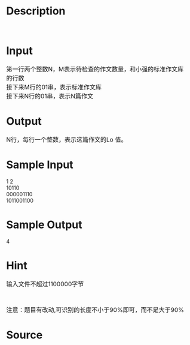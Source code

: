 
# Description

<div class="content"><p><img alt="" src="/source/bzoj/2806/img/aHR0cHM6Ly9seWRzeS5jb20vSnVkZ2VPbmxpbmUvdXBsb2FkLzIwMTIwNS8xKDQpLmpwZw==.jpg"/></p>
<p><img alt="" src="/source/bzoj/2806/img/aHR0cHM6Ly9seWRzeS5jb20vSnVkZ2VPbmxpbmUvdXBsb2FkLzIwMTIwNS8yKDIpLmpwZw==.jpg"/></p></div>

# Input

<div class="content"><p><span style="font-size: medium">第一行两个整数N，M表示待检查的作文数量，和小强的标准作文库<br/>
的行数<br/>
接下来M行的01串，表示标准作文库<br/>
接下来N行的01串，表示N篇作文</span></p></div>

# Output

<div class="content"><p><span style="font-size: medium">N行，每行一个整数，表示这篇作文的Lo 值。</span></p></div>

# Sample Input

<div class="content"><span class="sampledata">1 2<br/>
10110<br/>
000001110<br/>
1011001100</span></div>

# Sample Output

<div class="content"><span class="sampledata">4</span></div>

# Hint

<div class="content"><p></p><p><span style="font-size: medium">输入文件不超过1100000字节</span></p><br/>
<p><span style="font-size: medium">注意：题目有改动,可识别的长度不小于90%即可，而不是大于90%</span></p><p></p></div>

# Source

<div class="content"><p><a href="problemset.php?search="></a></p></div>

